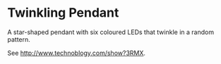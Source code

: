 # Twinkling Pendant
A star-shaped pendant with six coloured LEDs that twinkle in a random pattern.

See <http://www.technoblogy.com/show?3RMX>.

